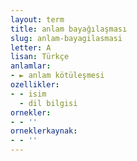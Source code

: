 ```yaml
---
layout: term
title: anlam bayağılaşması
slug: anlam-bayagilasmasi
letter: A
lisan: Türkçe
anlamlar:
- ► anlam kötüleşmesi
ozellikler:
- - isim
  - dil bilgisi
ornekler:
- - ''
orneklerkaynak:
- - ''
---
```

